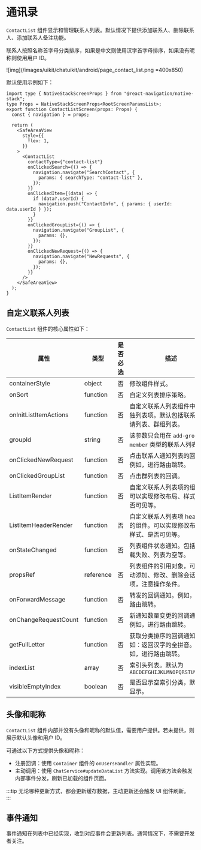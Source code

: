# 通讯录

<Toc />

`ContactList` 组件显示和管理联系人列表。默认情况下提供添加联系人、删除联系人、添加联系人备注功能。

联系人按照名称首字母分类排序，如果是中文则使用汉字首字母排序，如果没有昵称则使用用户 ID。

![img](/images/uikit/chatuikit/android/page_contact_list.png =400x850)

默认使用示例如下：

```tsx
import type { NativeStackScreenProps } from "@react-navigation/native-stack";
type Props = NativeStackScreenProps<RootScreenParamsList>;
export function ContactListScreen(props: Props) {
  const { navigation } = props;

  return (
    <SafeAreaView
      style={{
        flex: 1,
      }}
    >
      <ContactList
        contactType={"contact-list"}
        onClickedSearch={() => {
          navigation.navigate("SearchContact", {
            params: { searchType: "contact-list" },
          });
        }}
        onClickedItem={(data) => {
          if (data?.userId) {
            navigation.push("ContactInfo", { params: { userId: data.userId } });
          }
        }}
        onClickedGroupList={() => {
          navigation.navigate("GroupList", {
            params: {},
          });
        }}
        onClickedNewRequest={() => {
          navigation.navigate("NewRequests", {
            params: {},
          });
        }}
      />
    </SafeAreaView>
  );
}
```

## 自定义联系人列表

`ContactList` 组件的核心属性如下：

| 属性                  | 类型      | 是否必选 | 描述                                                                   |
| --------------------- | --------- | -------- | ---------------------------------------------------------------------- |
| containerStyle        | object    | 否       | 修改组件样式。                                                         |
| onSort                | function  | 否       | 自定义列表排序策略。                                                   |
| onInitListItemActions | function  | 否       | 自定义联系人列表组件中的单独列表项。默认包括联系人申请列表、群组列表。 |
| groupId               | string    | 否       | 该参数只会用在 `add-group-member` 类型的联系人列表中。                 |
| onClickedNewRequest   | function  | 否       | 点击联系人通知列表的回调。例如，进行路由跳转。                               |
| onClickedGroupList    | function  | 否       | 点击群列表的回调。                                                     |
| ListItemRender        | function  | 否       | 自定义联系人列表项的组件。可以实现修改布局、样式、是否可见等。         |
| ListItemHeaderRender  | function  | 否       | 自定义联系人列表项 header 的组件。可以实现修改布局、样式、是否可见等。 |
| onStateChanged        | function  | 否       | 列表组件状态通知。包括：加载失败、列表为空等。                         |
| propsRef              | reference | 否       | 列表组件的引用对象，可以主动添加、修改、删除会话列表项，注意操作条件。 |
| onForwardMessage      | function  | 否       | 转发的回调通知。例如，进行路由跳转。                                         |
| onChangeRequestCount  | function  | 否       | 新通知数量变更的回调通知。例如，进行路由跳转。                               |
| getFullLetter         | function  | 否       | 获取分类排序的回调通知。例如：返回汉字的全拼音。 例如，进行路由跳转。        |
| indexList             | array     | 否       | 索引头列表。默认为 `ABCDEFGHIJKLMNOPQRSTUVWXYZ#`                        |
| visibleEmptyIndex     | boolean   | 否       | 是否显示空索引分类，默认不显示。                                       |

## 头像和昵称

`ContactList` 组件内部并没有头像和昵称的默认值，需要用户提供。若未提供，则展示默认头像和用户 ID。

可通过以下方式提供头像和昵称：

- 注册回调：使用 `Container` 组件的 `onUsersHandler` 属性实现。
- 主动调用：使用 `ChatService#updateDataList` 方法实现。调用该方法会触发内部事件分发，刷新已加载的组件页面。

:::tip
无论哪种更新方式，都会更新缓存数据，主动更新还会触发 UI 组件刷新。
:::

## 事件通知

事件通知在列表中已经实现，收到对应事件会更新列表。通常情况下，不需要开发者关注。
